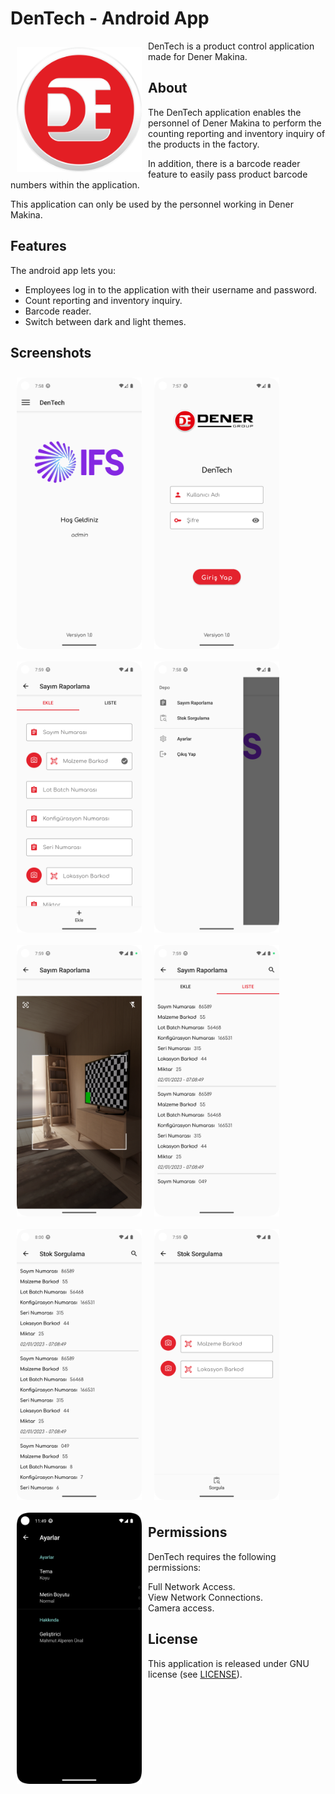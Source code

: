 # DenTech - Android App

<img src="/readme/ic_logo.png" align="left"
width="200" hspace="10" vspace="10">

DenTech is a product control application made for Dener Makina. 

## About

The DenTech application enables the personnel of Dener Makina to perform the counting reporting and inventory inquiry of the products in the factory.

In addition, there is a barcode reader feature to easily pass product barcode numbers within the application.

This application can only be used by the personnel working in Dener Makina.

## Features

The android app lets you:
- Employees log in to the application with their username and password.
- Count reporting and inventory inquiry.
- Barcode reader.
- Switch between dark and light themes.

## Screenshots

[<img src="/readme/Screenshot_20230105_105756.png" align="center"
width="200"
    hspace="10" vspace="10">](/readme/Screenshot_20230105_105756.png)
[<img src="/readme/Screenshot_20230105_105836.png" align="left"
width="200"
    hspace="10" vspace="10">](/readme/Screenshot_20230105_105836.png)
[<img src="/readme/Screenshot_20230105_105825.png" align="center"
width="200"
    hspace="10" vspace="10">](/readme/Screenshot_20230105_105825.png)
[<img src="/readme/Screenshot_20230105_105903.png" align="left"
width="200"
    hspace="10" vspace="10">](/readme/Screenshot_20230105_105903.png)
[<img src="/readme/Screenshot_20230105_105935.png" align="center"
width="200"
    hspace="10" vspace="10">](/readme/Screenshot_20230105_105935.png)
[<img src="/readme/Screenshot_20230105_105916.png" align="left"
width="200"
    hspace="10" vspace="10">](/readme/Screenshot_20230105_105916.png)
[<img src="/readme/Screenshot_20230105_110002.png" align="center"
width="200"
    hspace="10" vspace="10">](/readme/Screenshot_20230105_110002.png)
[<img src="/readme/Screenshot_20230105_110017.png" align="left"
width="200"
    hspace="10" vspace="10">](/readme/Screenshot_20230105_110017.png)
[<img src="/readme/Screenshot_20230105_145000.png" align="left"
width="200"
    hspace="10" vspace="10">](/readme/Screenshot_20230105_145000.png)

## Permissions

DenTech requires the following permissions:
- Full Network Access.
- View Network Connections.
- Camera access.

## License

This application is released under GNU license (see [LICENSE](LICENSE)).
